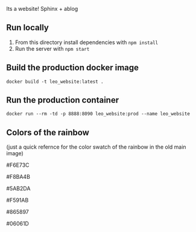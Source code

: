 Its a website! Sphinx + ablog

## Run locally

1. From this directory install dependencies with `npm install`
2. Run the server with `npm start`

## Build the production docker image

`docker build -t leo_website:latest .`

## Run the production container

`docker run --rm -td -p 8888:8090 leo_website:prod --name leo_website`

## Colors of the rainbow

(just a quick refernce for the color swatch of the rainbow in the old main image)

\#F6E73C

\#F8BA4B

\#5AB2DA

\#F591AB

\#865897

\#06061D
